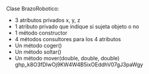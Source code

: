 Clase BrazoRobotico:
- 3 atributos privados x, y, z
- 1 atributo privado que indique si sujeta objeto o no
- 1 método constructor
- 4 métodos consultores para los 4 atributos
- Un método coger()
- Un método soltar()
- Un método mover(double, double, double)
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
